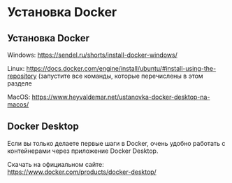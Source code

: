 # Установка Docker

## Установка Docker

Windows: https://sendel.ru/shorts/install-docker-windows/

Linux: https://docs.docker.com/engine/install/ubuntu/#install-using-the-repository (запустите все команды, которые
перечислены в этом разделе

MacOS: https://www.heyvaldemar.net/ustanovka-docker-desktop-na-macos/

## Docker Desktop

Если вы только делаете первые шаги в Docker, очень удобно работать с контейнерами через приложение Docker Desktop.

Скачать на официальном сайте: https://www.docker.com/products/docker-desktop/